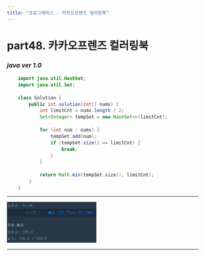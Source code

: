 ```yaml
---
title: "프로그래머스 - 카카오프렌즈 컬러링북"
---
```


# __part48. 카카오프렌즈 컬러링북__

### _java ver 1.0_
```java
    import java.util.HashSet;
    import java.util.Set;

    class Solution {
        public int solution(int[] nums) {
            int limitCnt = nums.length / 2;
            Set<Integer> tempSet = new HashSet<>(limitCnt);
            
            for (int num : nums) {
                tempSet.add(num);
                if (tempSet.size() == limitCnt) {
                    break;
                }
            }
            
            return Math.min(tempSet.size(), limitCnt);
        }
    }   
```
<hr/>

![실행결과_java ver 1.0](/assets/img/2024-06-12-prog48.png)

<hr/>